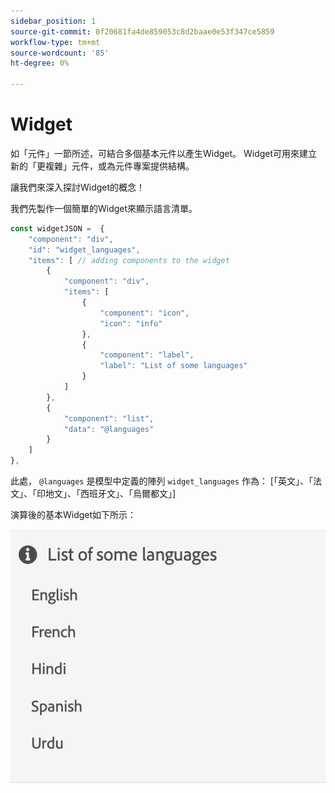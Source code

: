 ```yaml
---
sidebar_position: 1
source-git-commit: 0f20681fa4de859053c8d2baae0e53f347ce5859
workflow-type: tm+mt
source-wordcount: '85'
ht-degree: 0%

---
```




# Widget

如「元件」一節所述，可結合多個基本元件以產生Widget。
Widget可用來建立新的「更複雜」元件，或為元件專案提供結構。

讓我們來深入探討Widget的概念！

我們先製作一個簡單的Widget來顯示語言清單。

```js title="basicWidget.js"
const widgetJSON =  {
    "component": "div", 
    "id": "widget_languages", 
    "items": [ // adding components to the widget
        {
            "component": "div",
            "items": [
                {
                    "component": "icon",
                    "icon": "info"
                },
                {
                    "component": "label",
                    "label": "List of some languages"
                }
            ]
        },
        {
            "component": "list",
            "data": "@languages"
        }
    ]
},
```

此處， `@languages` 是模型中定義的陣列 `widget_languages` 作為： [「英文」、「法文」、「印地文」、「西班牙文」、「烏爾都文」]

演算後的基本Widget如下所示：

![basic_widget](imgs/basic_widget.png "基本Widget")

